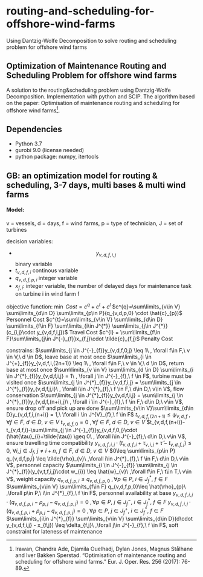 # routing-and-scheduling-for-offshore-wind-farms
Using Dantzig-Wolfe Decomposition to solve routing and scheduling problem for offshore wind farms

Optimization of Maintenance Routing and Scheduling Problem for offshore wind farms
---
A solution to the routing&scheduling problem using Dantzig-Wolfe Decomposition. Implementation with python and SCIP.
The algorithm based on the paper: Optimisation of maintenance routing and scheduling for offshore wind farms[^1]. 
[^1]: Irawan, Chandra Ade, Djamila Ouelhadj, Dylan Jones, Magnus Stålhane and Iver Bakken Sperstad. “Optimisation of maintenance routing and scheduling for offshore wind farms.” Eur. J. Oper. Res. 256 (2017): 76-89.

Dependencies
---
- Python 3.7
- gurobi 9.0 (license needed)
- python package: numpy, itertools


GB: an optimization model for routing & scheduling, 3-7 days, multi bases & multi wind farms
---
####  Model:
v = vessels, d = days, f = wind farms, p = type of technician, J = set of turbines

decision variables:  
- $$y_{v,d,f,i,j}$$ binary variable
- $t_{v,d,f,i}$ continous variable
- $q_{v,d,f,p,i}$ integer variable
- $x_{f,i}$: integer variable, the number of delayed days for maintenance task on turbine i in wind farm f

objective function:
$\min\ Cost=c^{q}+c^{t}+c^{l}$
$c^{q}=\sum\limits_{v\in V} \sum\limits_{d\in D} \sum\limits_{p\in P}(q_{v,d,p,0} \cdot \hat{c}_{p})$ Personnel Cost
$c^{t}=\sum\limits_{v\in V} \sum\limits_{d\in D} \sum\limits_{f\in F} \sum\limits_{i\in J^{*}} \sum\limits_{j\in J^{*}} (c_{i,j}\cdot y_{v,d,f,i,j})$ Travel Cost
$c^{l} = \sum\limits_{f\in F}\sum\limits_{j\in J^{-}_{f}}x_{f,j}\cdot \tilde{c}_{f,j}$ Penalty Cost

constrains:
$\sum\limits_{j \in J^{-}_{f}}y_{v,d,f,0,j} \leq 1\ , \forall f\in F,\ v \in V,\ d \in D$, leave base at most once
$\sum\limits_{i \in J^{+}_{f}}y_{v,d,f,i,(2n+1)} \leq 1\ , \forall f\in F,\ v \in V,\ d \in D$, return base at most once
$\sum\limits_{v \in V} \sum\limits_{d \in D} \sum\limits_{i \in J^{*}_{f}}y_{v,d,f,i,j} = 1\ , \forall j \in J^{-}_{f},\ f \in F$, turbine must be visited once
$\sum\limits_{j \in J^{*}_{f}}y_{v,d,f,i,j} = \sum\limits_{j \in J^{*}_{f}}y_{v,d,f,j,i}\ , \forall i\in J^{*}_{f},\ f \in F,\ d\in D,\ v\in V$, flow conservation
$\sum\limits_{j \in J^{*}_{f}}y_{v,d,f,i,j} = \sum\limits_{j \in J^{*}_{f}}y_{v,d,f,(n+i),j}\ , \forall i \in J^{-}_{f},\ f \in F,\ d\in D,\ v\in V$, ensure drop off and pick up are done
$\sum\limits_{v\in V}\sum\limits_{d\in D}y_{v,d,f,i,(n+i)} = 1,\ \forall i \in J^{V}_{f},\ f \in F$
$t_{v,d,f,(2n+1)} \leq \psi_{v,d,f}\ , \forall f \in F,\ d\in D,\ v\in V$
$t_{v,d,f,0}=0\ , \forall f \in F,\ d\in D,\ v\in V$
$t_{v,d,f,(n+i)}-t_{v,d,f,i}-\sum\limits_{j \in J^{-}_{f}}y_{v,d,f,0,j}\cdot (\hat{\tau}_{i}+\tilde{\tau}) \geq 0\ , \forall i\in J^{-}_{f},\ d\in D,\ v\in V$, ensure travelling time compatibility
$y_{v,d,f,i,j}\cdot (t_{v,d,f,i}+\tau_{v,i,j}+\tilde{\tau}-t_{v,d,f,j})\leq 0,\ \forall i,j\in J_{f},\ j\neq i+n,\ f \in F,\ d \in D,\ v\in V$
$0\leq \sum\limits_{p\in P} q_{v,d,f,p,i} \leq \tilde{\rho}_{v}\ ,\forall i\in J^{*}_{f},\ f \in F,\ d\in D,\ v\in V$, personnel capacity
$\sum\limits_{i \in J^{-}_{f}} \sum\limits_{j \in J^{*}_{f}}(y_{v,t,f,i,j}\cdot w_{i}) \leq \hat{w}_{v}\ ,\forall f\in F,\ t\in T,\ v\in V$, weight capacity
$q_{v,d,f,p,i}\leq q_{v,d,f,p,0}\ ,\forall p\in P,\ i\in J^{*}_{f},\ f \in F$
$\sum\limits_{v\in V} \sum\limits_{f\in F} q_{v,d,f,p,0}\leq \hat{\rho}_{p}\ ,\forall p\in P,\ i\in J^{*}_{f},\ f \in F$, personnel availability at base
$y_{v,d,f,i,j}\cdot (q_{v,d,f,p,i}-\rho_{p,j}-q_{v,d,f,p,j})=0\ ,\forall p\in P,\ j\in J^{-}_{f},\ i\in J^{*}_{f},\ f \in F$
$y_{v,d,f,i,j}\cdot (q_{v,d,f,p,i}+\rho_{p,j}-q_{v,d,f,p,j})=0\ ,\forall p\in P,\ j\in J^{+}_{f},\ i\in J^{*}_{f},\ f \in F$
$\sum\limits_{i\in J^{*}_{f}} \sum\limits_{v\in V} \sum\limits_{d\in D}(d\cdot y_{v,d,f,i,j} - x_{f,j}) \leq \delta_{f,j}\ ,\forall j\in J^{-}_{f},\ f \in F$, soft constraint for lateness of maintenance

